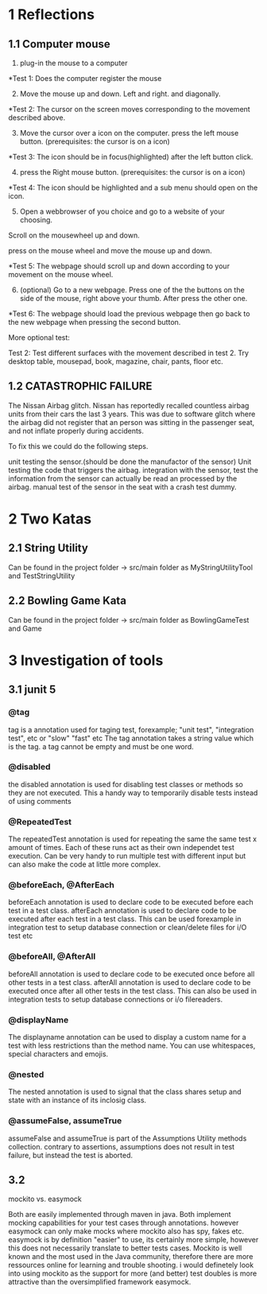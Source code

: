 # 1 Reflections

## 1.1 Computer mouse

1. plug-in the mouse to a computer

*Test 1: Does the computer register the mouse

2. Move the mouse up and down. Left and right. and diagonally.

*Test 2: The cursor on the screen moves corresponding to the movement described above. 

3. Move the cursor over a icon on the computer. press the left mouse button. (prerequisites: the cursor is on a icon)

*Test 3: The icon should be in focus(highlighted) after the left button click.

4. press the Right mouse button. (prerequisites: the cursor is on a icon)

*Test 4: The icon should be highlighted and a sub menu should open on the icon.

5. Open a webbrowser of you choice and go to a website of your choosing. 

Scroll on the mousewheel up and down. 

press on the mouse wheel and move the mouse up and down.

*Test 5: The webpage should scroll up and down according to your movement on the mouse wheel.

6. (optional) Go to a new webpage. Press one of the the buttons on the side of the mouse, right above your thumb. After press the other one.

*Test 6: The webpage should load the previous webpage then go back to the new webpage when pressing the second button.


More optional test:

Test 2: Test different surfaces with the movement described in test 2. Try desktop table, mousepad, book, magazine, chair, pants, floor etc.

## 1.2 CATASTROPHIC FAILURE

The Nissan Airbag glitch.
Nissan has reportedly recalled countless airbag units from their cars the last 3 years.
This was due to software glitch where the airbag did not register that an person was sitting in the passenger seat, and not inflate properly during accidents.

To fix this we could do the following steps.

unit testing the sensor.(should be done the manufactor of the sensor)
Unit testing the code that triggers the airbag.
integration with the sensor, test the information from the sensor can actually be read an processed by the airbag.
manual test of the sensor in the seat with a crash test dummy.


# 2 Two Katas

## 2.1 String Utility
Can be found in the project folder -> src/main folder as MyStringUtilityTool and TestStringUtility

## 2.2 Bowling Game Kata
Can be found in the project folder -> src/main folder as BowlingGameTest and Game

# 3 Investigation of tools

## 3.1 junit 5

### @tag
tag is a annotation used for taging test, forexample; "unit test", "integration test", etc or "slow" "fast" etc
The tag annotation takes a string value which is the tag. a tag cannot be empty and must be one word.

### @disabled
the disabled annotation is used for disabling test classes or methods so they are not executed. This a handy way to temporarily disable tests instead of using comments

### @RepeatedTest
The repeatedTest annotation is used for repeating the same the same test x amount of times. Each of these runs act as their own independet test execution.
Can be very handy to run multiple test with different input but can also make the code at little more complex.

### @beforeEach, @AfterEach
beforeEach annotation is used to declare code to be executed before each test in a test class.
afterEach annotation is used to declare code to be executed after each test in a test class.
This can be used forexample in integration test to setup database connection or clean/delete files for i/O test etc

### @beforeAll, @AfterAll
beforeAll annotation is used to declare code to be executed once before all other tests in a test class.
afterAll annotation is used to declare code to be executed once after all other tests in the test class.
This can also be used in integration tests to setup database connections or i/o filereaders.

### @displayName
The displayname annotation can be used to display a custom name for a test with less restrictions than the method name. You can use whitespaces, special characters and emojis.

### @nested
The nested annotation is used to signal that the class shares setup and state with an instance of its inclosig class.

### @assumeFalse, assumeTrue
assumeFalse and assumeTrue is part of the Assumptions Utility methods collection.
contrary to assertions, assumptions does not result in test failure, but instead the test is aborted.

## 3.2

mockito vs. easymock

Both are easily implemented through maven in java. Both implement mocking capabilities for your test cases through annotations. 
however easymock can only make mocks where mockito also has spy, fakes etc.
easymock is by definition "easier" to use, its certainly more simple, however this does not necessarily translate to better tests cases.
Mockito is well known and the most used in the Java community, therefore there are more ressources online for learning and trouble shooting.
i would definetely look into using mockito as the support for more (and better) test doubles is more attractive than the oversimplified framework easymock.

